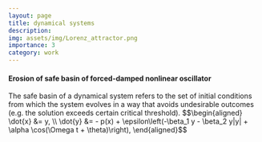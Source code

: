 ```yaml
---
layout: page
title: dynamical systems
description: 
img: assets/img/Lorenz_attractor.png
importance: 3
category: work
---
```




<h4 style="text-align: left;"  style="font-size: 1.25rem;"><strong>Erosion of safe basin of forced-damped nonlinear oscillator</strong></h4>
The safe basin of a dynamical system refers to the set of initial conditions from which the system evolves in a way that avoids undesirable outcomes (e.g. the solution exceeds certain critical threshold).
$$\begin{aligned}
 \dot{x} &= y, \\
\dot{y}  &= - p(x)  + \epsilon\left(-\beta_1 y - \beta_2 y|y| +  \alpha \cos(\Omega t + \theta)\right), 
\end{aligned}$$



